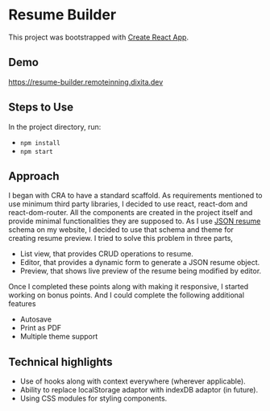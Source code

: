 # Resume Builder

This project was bootstrapped with [Create React App](https://github.com/facebook/create-react-app).

## Demo

https://resume-builder.remoteinning.dixita.dev

## Steps to Use

In the project directory, run:

- `npm install`
- `npm start`

## Approach

I began with CRA to have a standard scaffold. As requirements mentioned to use minimum third party libraries, I decided to use react, react-dom and react-dom-router. All the components are created in the project itself and provide minimal functionalities they are supposed to.
As I use [JSON resume](https://jsonresume.org/) schema on my website, I decided to use that schema and theme for creating resume preview.
I tried to solve this problem in three parts,

- List view, that provides CRUD operations to resume.
- Editor, that provides a dynamic form to generate a JSON resume object.
- Preview, that shows live preview of the resume being modified by editor.

Once I completed these points along with making it responsive, I started working on bonus points. And I could complete the following additional features

- Autosave
- Print as PDF
- Multiple theme support

## Technical highlights

- Use of hooks along with context everywhere (wherever applicable).
- Ability to replace localStorage adaptor with indexDB adaptor (in future).
- Using CSS modules for styling components.
